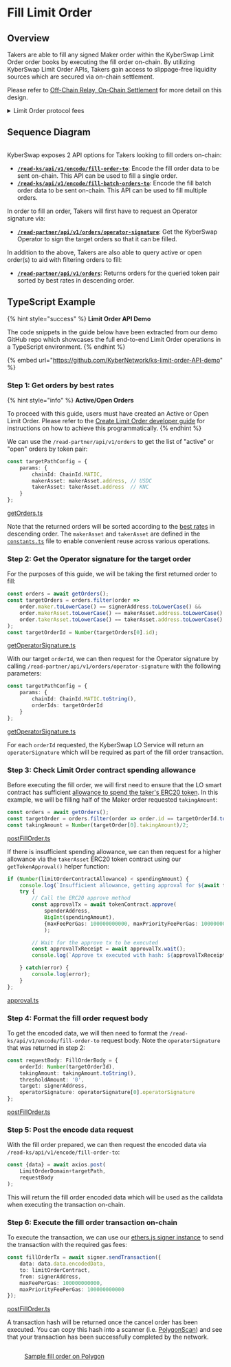 # Fill Limit Order

## Overview

Takers are able to fill any signed Maker order within the KyberSwap Limit Order order books by executing the fill order on-chain. By utilizing KyberSwap Limit Order APIs, Takers gain access to slippage-free liquidity sources which are secured via on-chain settlement.

Please refer to [Off-Chain Relay, On-Chain Settlement](../concepts/off-chain-relay.md) for more detail on this design.

<details>

<summary>Limit Order protocol fees</summary>

To support the continued development of the Limit Orders feature, KyberSwap will charge variable taker fees for orders filled on the following chains:

* Ethereum (ChainID: 1)
* BSC (ChainID: 56)
* Arbitrum (ChainID: 42161)
* Polygon PoS (ChainID: 137)
* Optimism (ChainID: 10)
* Avalanche (ChainID: 43114)
* Fantom (ChainID: 250)

The fees charged will be according to the most exotic token in the trading pair. The section below lists the fees whereby the highest fee category will apply based on the classification of the input and output tokens. There are 4 categories of tokens with an additional special category for trades involving KNC.

**Super stable (0.01%)**

* Ethereum (ChainID: 1)
  * USDC: [`0xa0b86991c6218b36c1d19d4a2e9eb0ce3606eb48`](https://etherscan.io/address/0xa0b86991c6218b36c1d19d4a2e9eb0ce3606eb48)
  * USDT: [`0xdac17f958d2ee523a2206206994597c13d831ec7`](https://etherscan.io/address/0xdac17f958d2ee523a2206206994597c13d831ec7)
  * DAI: [`0x6b175474e89094c44da98b954eedeac495271d0f`](https://etherscan.io/address/0x6b175474e89094c44da98b954eedeac495271d0f)
* BSC (ChainID: 56)
  * USDT: [`0x55d398326f99059ff775485246999027b3197955`](https://bscscan.com/address/0x55d398326f99059ff775485246999027b3197955)
  * USDC: [`0x8ac76a51cc950d9822d68b83fe1ad97b32cd580d`](https://bscscan.com/address/0x8ac76a51cc950d9822d68b83fe1ad97b32cd580d)
  * DAI: [`0x1af3f329e8be154074d8769d1ffa4ee058b1dbc3`](https://bscscan.com/address/0x1af3f329e8be154074d8769d1ffa4ee058b1dbc3)&#x20;
  * BUSD: [`0xe9e7cea3dedca5984780bafc599bd69add087d56`](https://bscscan.com/address/0xe9e7cea3dedca5984780bafc599bd69add087d56)
* Arbitrum (ChainID: 42161)
  * USDT: [`0xFd086bC7CD5C481DCC9C85ebE478A1C0b69FCbb9`](https://arbiscan.io/address/0xFd086bC7CD5C481DCC9C85ebE478A1C0b69FCbb9)
  * USDC: [`0xaf88d065e77c8cC2239327C5EDb3A432268e5831`](https://arbiscan.io/address/0xaf88d065e77c8cC2239327C5EDb3A432268e5831)
  * DAI: [`0xDA10009cBd5D07dd0CeCc66161FC93D7c9000da1`](https://arbiscan.io/address/0xDA10009cBd5D07dd0CeCc66161FC93D7c9000da1)
* Polygon (ChainID: 137)
  * USDT: [`0xc2132d05d31c914a87c6611c10748aeb04b58e8f`](https://polygonscan.com/address/0xc2132d05d31c914a87c6611c10748aeb04b58e8f)
  * USDC: [`0x2791bca1f2de4661ed88a30c99a7a9449aa84174`](https://polygonscan.com/address/0x2791bca1f2de4661ed88a30c99a7a9449aa84174)
  * DAI: [`0x8f3Cf7ad23Cd3CaDbD9735AFf958023239c6A063`](https://polygonscan.com/address/0x8f3Cf7ad23Cd3CaDbD9735AFf958023239c6A063)
* Optimism (ChainID: 10)
  * USDT: [`0x94b008aa00579c1307b0ef2c499ad98a8ce58e58`](https://optimistic.etherscan.io/address/0x94b008aa00579c1307b0ef2c499ad98a8ce58e58)
  * USDC: [`0x7f5c764cbc14f9669b88837ca1490cca17c31607`](https://optimistic.etherscan.io/address/0x7f5c764cbc14f9669b88837ca1490cca17c31607)
  * DAI: [`0xda10009cbd5d07dd0cecc66161fc93d7c9000da1`](https://optimistic.etherscan.io/address/0xda10009cbd5d07dd0cecc66161fc93d7c9000da1)
* Avalanche (ChainID: 43114)
  * USDT: [`0x9702230A8Ea53601f5cD2dc00fDBc13d4dF4A8c7`](https://snowtrace.io/address/0x9702230A8Ea53601f5cD2dc00fDBc13d4dF4A8c7)
  * USDC: [`0xB97EF9Ef8734C71904D8002F8b6Bc66Dd9c48a6E`](https://snowtrace.io/address/0xB97EF9Ef8734C71904D8002F8b6Bc66Dd9c48a6E)
  * DAI.e: [`0xd586E7F844cEa2F87f50152665BCbc2C279D8d70`](https://snowtrace.io/address/0xd586E7F844cEa2F87f50152665BCbc2C279D8d70)
  * USDT.e: [`0xc7198437980c041c805A1EDcbA50c1Ce5db95118`](https://snowtrace.io/address/0xc7198437980c041c805A1EDcbA50c1Ce5db95118)
  * USDC.e: [`0xA7D7079b0FEaD91F3e65f86E8915Cb59c1a4C664`](https://snowtrace.io/address/0xA7D7079b0FEaD91F3e65f86E8915Cb59c1a4C664)
* Fantom (ChainID: 250)
  * fUSDT: [`0x049d68029688eabf473097a2fc38ef61633a3c7a`](https://ftmscan.com/address/0x049d68029688eabf473097a2fc38ef61633a3c7a)
  * USDC: [`0x04068DA6C83AFCFA0e13ba15A6696662335D5B75`](https://ftmscan.com/address/0x04068DA6C83AFCFA0e13ba15A6696662335D5B75)
  * DAI: [`0x8D11eC38a3EB5E956B052f67Da8Bdc9bef8Abf3E`](https://ftmscan.com/address/0x8D11eC38a3EB5E956B052f67Da8Bdc9bef8Abf3E)

**Stable (0.02%)**

* Ethereum (ChainID: 1)
  * MAI: [`0x8D6CeBD76f18E1558D4DB88138e2DeFB3909fAD6`](https://etherscan.io/address/0x8D6CeBD76f18E1558D4DB88138e2DeFB3909fAD6)
  * BOB: [`0xB0B195aEFA3650A6908f15CdaC7D92F8a5791B0B`](https://etherscan.io/address/0xB0B195aEFA3650A6908f15CdaC7D92F8a5791B0B)
  * MIM: [`0x99D8a9C45b2ecA8864373A26D1459e3Dff1e17F3`](https://etherscan.io/address/0x99D8a9C45b2ecA8864373A26D1459e3Dff1e17F3)
* BSC (ChainID: 56)
  * MAI: [`0x3F56e0c36d275367b8C502090EDF38289b3dEa0d`](https://bscscan.com/address/0x3F56e0c36d275367b8C502090EDF38289b3dEa0d)
  * BOB: [`0xB0B195aEFA3650A6908f15CdaC7D92F8a5791B0B`](https://bscscan.com/address/0xB0B195aEFA3650A6908f15CdaC7D92F8a5791B0B)
  * MIM: [`0xfE19F0B51438fd612f6FD59C1dbB3eA319f433Ba`](https://bscscan.com/address/0xfE19F0B51438fd612f6FD59C1dbB3eA319f433Ba)
* Arbitrum (ChainID: 42161)
  * MAI: [`0x3F56e0c36d275367b8C502090EDF38289b3dEa0d`](https://arbiscan.io/address/0x3F56e0c36d275367b8C502090EDF38289b3dEa0d)
  * MIM: [`0xFEa7a6a0B346362BF88A9e4A88416B77a57D6c2A`](https://arbiscan.io/address/0xFEa7a6a0B346362BF88A9e4A88416B77a57D6c2A)
* Polygon (ChainID: 137)
  * MAI: [`0xa3Fa99A148fA48D14Ed51d610c367C61876997F1`](https://polygonscan.com/address/0xa3Fa99A148fA48D14Ed51d610c367C61876997F1)
  * BOB: [`0xB0B195aEFA3650A6908f15CdaC7D92F8a5791B0B`](https://polygonscan.com/address/0xB0B195aEFA3650A6908f15CdaC7D92F8a5791B0B)
  * MIM: [`0x49a0400587A7F65072c87c4910449fDcC5c47242`](https://polygonscan.com/address/0x49a0400587A7F65072c87c4910449fDcC5c47242)
* Optimism (ChainID: 10)
  * MAI: [`0xdFA46478F9e5EA86d57387849598dbFB2e964b02`](https://optimistic.etherscan.io/address/0xdFA46478F9e5EA86d57387849598dbFB2e964b02)
  * BOB: [`0xB0B195aEFA3650A6908f15CdaC7D92F8a5791B0B`](https://optimistic.etherscan.io/address/0xB0B195aEFA3650A6908f15CdaC7D92F8a5791B0B)
* Avalanche (ChainID: 43114)
  * MAI: [`0x5c49b268c9841AFF1Cc3B0a418ff5c3442eE3F3b`](https://snowtrace.io/address/0x5c49b268c9841AFF1Cc3B0a418ff5c3442eE3F3b)
  * YUSD: [`0x111111111111ed1D73f860F57b2798b683f2d325`](https://snowtrace.io/address/0x111111111111ed1D73f860F57b2798b683f2d325)
  * MIM: [`0x130966628846BFd36ff31a822705796e8cb8C18D`](https://snowtrace.io/address/0x130966628846BFd36ff31a822705796e8cb8C18D)
* Fantom (ChainID: 250)
  * MAI: [`0xfB98B335551a418cD0737375a2ea0ded62Ea213b`](https://ftmscan.com/address/0xfB98B335551a418cD0737375a2ea0ded62Ea213b)
  * MIM: [`0x82f0B8B456c1A451378467398982d4834b6829c1`](https://ftmscan.com/address/0x82f0B8B456c1A451378467398982d4834b6829c1)

**Normal (0.1%)**

* Top 200 tokens by market cap (identified via multiple on and off-chain services), excluding tokens under the super stable, stable, and KNC categories.

**Exotic (0.3%)**

* All remaining tokens not covered in the super stable, stable, normal, and KNC categories.

**KNC (0.05%)**

* Trades to and from KNC will be charged a flat 0.05% fee.

</details>

## Sequence Diagram

<figure><img src="../../../.gitbook/assets/LO_Taker_FillOrder.png" alt=""><figcaption></figcaption></figure>

KyberSwap exposes 2 API options for Takers looking to fill orders on-chain:

* [**`/read-ks/api/v1/encode/fill-order-to`**](../limit-order-api-specification/taker-apis.md#read-ks-api-v1-encode-fill-order-to): Encode the fill order data to be sent on-chain. This API can be used to fill a single order.
* [**`/read-ks/api/v1/encode/fill-batch-orders-to`**](../limit-order-api-specification/taker-apis.md#read-ks-api-v1-encode-fill-batch-orders-to): Encode the fill batch order data to be sent on-chain. This API can be used to fill multiple orders.

In order to fill an order, Takers will first have to request an Operator signature via:

* [**`/read-partner/api/v1/orders/operator-signature`**](../limit-order-api-specification/taker-apis.md#read-partner-api-v1-orders-operator-signature): Get the KyberSwap Operator to sign the target orders so that it can be filled.

In addition to the above, Takers are also able to query active or open order(s) to aid with filtering orders to fill:

* [**`/read-partner/api/v1/orders`**](../limit-order-api-specification/taker-apis.md#read-partner-api-v1-orders): Returns orders for the queried token pair sorted by best rates in descending order.

## TypeScript Example

{% hint style="success" %}
**Limit Order API Demo**

The code snippets in the guide below have been extracted from our demo GitHub repo which showcases the full end-to-end Limit Order operations in a TypeScript environment.
{% endhint %}

{% embed url="https://github.com/KyberNetwork/ks-limit-order-API-demo" %}

### Step 1: Get orders by best rates

{% hint style="info" %}
**Active/Open Orders**

To proceed with this guide, users must have created an Active or Open Limit Order. Please refer to the [Create Limit Order developer guide](create-limit-order.md) for instructions on how to achieve this programmatically.
{% endhint %}

We can use the `/read-partner/api/v1/orders` to get the list of "active" or "open" orders by token pair:

```typescript
const targetPathConfig = {
    params: {
        chainId: ChainId.MATIC,
        makerAsset: makerAsset.address, // USDC
        takerAsset: takerAsset.address  // KNC  
    }
};
```

[getOrders.ts](https://github.com/KyberNetwork/ks-limit-order-API-demo/blob/e34660faf165d6c6b5763327b6e8e34bf8bc9e01/src/operations/taker/getOrders.ts#L9)

Note that the returned orders will be sorted according to the [best rates](../limit-order-api-specification/taker-apis.md#rates-calculation) in descending order. The `makerAsset` and `takerAsset` are defined in the [`constants.ts`](https://github.com/KyberNetwork/ks-limit-order-API-demo/blob/main/src/libs/constants.ts) file to enable convenient reuse across various operations.

### Step 2: Get the Operator signature for the target order

For the purposes of this guide, we will be taking the first returned order to fill:

```typescript
const orders = await getOrders();
const targetOrders = orders.filter(order => 
    order.maker.toLowerCase() == signerAddress.toLowerCase() &&
    order.makerAsset.toLowerCase() == makerAsset.address.toLowerCase() &&
    order.takerAsset.toLowerCase() == takerAsset.address.toLowerCase()
);
const targetOrderId = Number(targetOrders[0].id);
```

[getOperatorSignature.ts](https://github.com/KyberNetwork/ks-limit-order-API-demo/blob/e34660faf165d6c6b5763327b6e8e34bf8bc9e01/src/operations/taker/getOperatorSignature.ts#L20)

With our target `orderId`, we can then request for the Operator signature by calling `/read-partner/api/v1/orders/operator-signature` with the following parameters:

```typescript
const targetPathConfig = {
    params: {
        chainId: ChainId.MATIC.toString(),
        orderIds: targetOrderId
    }
};
```

[getOperatorSignature.ts](https://github.com/KyberNetwork/ks-limit-order-API-demo/blob/e34660faf165d6c6b5763327b6e8e34bf8bc9e01/src/operations/taker/getOperatorSignature.ts#L29)

For each `orderId` requested, the KyberSwap LO Service will return an `operatorSignature` which will be required as part of the fill order transaction.

### Step 3: Check Limit Order contract spending allowance

Before executing the fill order, we will first need to ensure that the LO smart contract has sufficient [allowance to spend the taker's ERC20 token](https://docs.openzeppelin.com/contracts/2.x/api/token/erc20#IERC20-allowance-address-address-). In this example, we will be filling half of the Maker order requested `takingAmount`:

```typescript
const orders = await getOrders();
const targetOrder = orders.filter(order => order.id == targetOrderId.toString());
const takingAmount = Number(targetOrder[0].takingAmount)/2;
```

[postFillOrder.ts](https://github.com/KyberNetwork/ks-limit-order-API-demo/blob/e34660faf165d6c6b5763327b6e8e34bf8bc9e01/src/operations/taker/postFillOrder.ts#L29)

If there is insufficient spending allowance, we can then request for a higher allowance via the `takerAsset` ERC20 token contract using our `getTokenApproval()` helper function:

```typescript
if (Number(limitOrderContractAllowance) < spendingAmount) {
    console.log(`Insufficient allowance, getting approval for ${await tokenContract.symbol()}...`);
    try {
        // Call the ERC20 approve method
        const approvalTx = await tokenContract.approve(
            spenderAddress, 
            BigInt(spendingAmount), 
            {maxFeePerGas: 100000000000, maxPriorityFeePerGas: 100000000000}
            );

        // Wait for the approve tx to be executed
        const approvalTxReceipt = await approvalTx.wait();
        console.log(`Approve tx executed with hash: ${approvalTxReceipt?.hash}`);

    } catch(error) {
        console.log(error);
    }
};    
```

[approval.ts](https://github.com/KyberNetwork/ks-limit-order-API-demo/blob/e34660faf165d6c6b5763327b6e8e34bf8bc9e01/src/libs/approval.ts#L21)

### Step 4: Format the fill order request body

To get the encoded data, we will then need to format the `/read-ks/api/v1/encode/fill-order-to` request body. Note the `operatorSignature` that was returned in step 2:

```typescript
const requestBody: FillOrderBody = {
    orderId: Number(targetOrderId),
    takingAmount: takingAmount.toString(),
    thresholdAmount: '0',
    target: signerAddress,
    operatorSignature: operatorSignature[0].operatorSignature
};
```

[postFillOrder.ts](https://github.com/KyberNetwork/ks-limit-order-API-demo/blob/e34660faf165d6c6b5763327b6e8e34bf8bc9e01/src/operations/taker/postFillOrder.ts#L46)

### Step 5: Post the encode data request

With the fill order prepared, we can then request the encoded data via `/read-ks/api/v1/encode/fill-order-to`:

```typescript
const {data} = await axios.post(
    LimitOrderDomain+targetPath,
    requestBody
);
```

This will return the fill order encoded data which will be used as the calldata when executing the transaction on-chain.

### Step 6: Execute the fill order transaction on-chain

To execute the transaction, we can use our [ethers.js signer instance](https://docs.ethers.org/v6/api/providers/#ContractRunner-sendTransaction) to send the transaction with the required gas fees:

```typescript
const fillOrderTx = await signer.sendTransaction({
    data: data.data.encodedData,
    to: limitOrderContract,
    from: signerAddress,
    maxFeePerGas: 100000000000,
    maxPriorityFeePerGas: 100000000000
});
```

[postFillOrder.ts](https://github.com/KyberNetwork/ks-limit-order-API-demo/blob/e34660faf165d6c6b5763327b6e8e34bf8bc9e01/src/operations/taker/postFillOrder.ts#L63)

A transaction hash will be returned once the cancel order has been executed. You can copy this hash into a scanner (i.e. [PolygonScan](https://polygonscan.com/)) and see that your transaction has been successfully completed by the network.

<figure><img src="../../../.gitbook/assets/LO_DevGuide_FillOrderSuccess.png" alt=""><figcaption><p><a href="https://polygonscan.com/tx/0xfe1e8d32f6311a2ce1e864863d1cd6d49b05634b255ec85c5a7386c7753af197">Sample fill order on Polygon</a></p></figcaption></figure>
